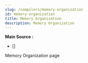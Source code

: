 ```yaml
---
slug: /compilers/memory-organization
id: memory-organization
title: Memory Organization
description: Memory Organization
---
```


**Main Source :**

- [] 

Memory Organization page
